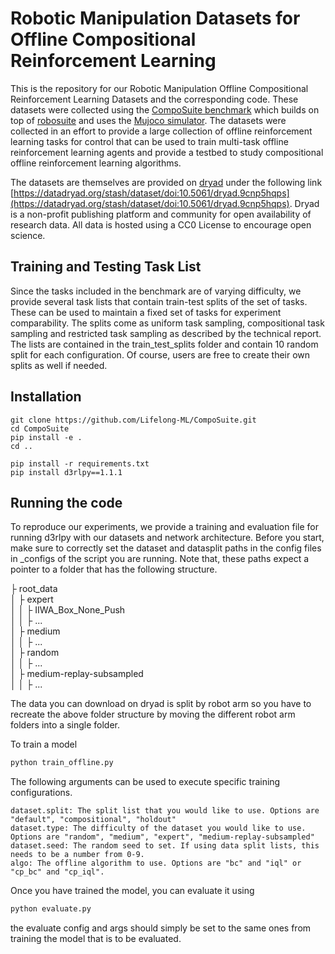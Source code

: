 # Robotic Manipulation Datasets for Offline Compositional Reinforcement Learning

This is the repository for our Robotic Manipulation Offline Compositional Reinforcement Learning Datasets and the corresponding code.
These datasets were collected using the [CompoSuite benchmark](https://github.com/Lifelong-ML/CompoSuite) which builds on top of [robosuite](https://github.com/ARISE-Initiative/robosuite) and uses the [Mujoco simulator](https://github.com/deepmind/mujoco). The datasets were collected in an effort to provide a large collection of offline reinforcement learning tasks for control that can be used to train multi-task offline reinforcement learning agents and provide a testbed to study compositional offline reinforcement learning algorithms.

The datasets are themselves are provided on [dryad](https://datadryad.org/stash) under the following link [https://datadryad.org/stash/dataset/doi:10.5061/dryad.9cnp5hqps](https://datadryad.org/stash/dataset/doi:10.5061/dryad.9cnp5hqps). Dryad is a non-profit publishing platform and community for open availability of research data. All data is hosted using a CC0 License to encourage open science.

## Training and Testing Task List

Since the tasks included in the benchmark are of varying difficulty, we provide several task lists that contain train-test splits of the set of tasks. These can be used to maintain a fixed set of tasks for experiment comparability. The splits come as uniform task sampling, compositional task sampling and restricted task sampling as described by the technical report. The lists are contained in the train_test_splits folder and contain 10 random split for each configuration. Of course, users are free to create their own splits as well if needed.

## Installation

    git clone https://github.com/Lifelong-ML/CompoSuite.git
    cd CompoSuite 
    pip install -e .
    cd ..
    
    pip install -r requirements.txt
    pip install d3rlpy==1.1.1

## Running the code

To reproduce our experiments, we provide a training and evaluation file for running d3rlpy with our datasets and network architecture. Before you start, make sure to correctly set the dataset and datasplit paths in the config files in _configs of the script you are running. Note that, these paths expect a pointer to a folder that has the following structure.

├ root_data  
│   ├ expert  
│   │   ├ IIWA_Box_None_Push  
│   │   ├ ...  
│   ├ medium  
│   │   ├ ...  
│   ├ random  
│   │   ├ ...  
│   ├ medium-replay-subsampled  
│   │   ├ ...  

The data you can download on dryad is split by robot arm so you have to recreate the above folder structure by moving the different robot arm folders into a single folder.

To train a model

```python
python train_offline.py
```

The following arguments can be used to execute specific training configurations.

    dataset.split: The split list that you would like to use. Options are "default", "compositional", "holdout"
    dataset.type: The difficulty of the dataset you would like to use. Options are "random", "medium", "expert", "medium-replay-subsampled"
    dataset.seed: The random seed to set. If using data split lists, this needs to be a number from 0-9.
    algo: The offline algorithm to use. Options are "bc" and "iql" or "cp_bc" and "cp_iql".

Once you have trained the model, you can evaluate it using

```python
python evaluate.py
```

the evaluate config and args should simply be set to the same ones from training the model that is to be evaluated.